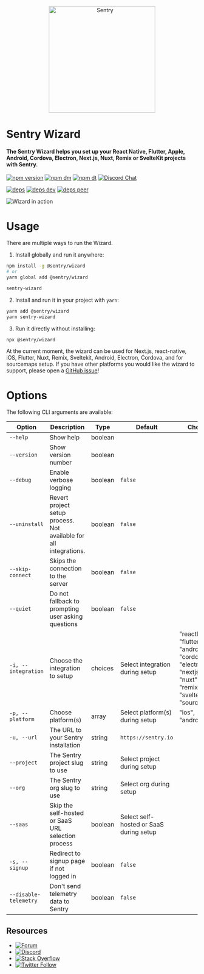 <p align="center">
  <a href="https://sentry.io/?utm_source=github&utm_medium=logo" target="_blank">
    <picture>
      <source srcset="https://sentry-brand.storage.googleapis.com/sentry-logo-white.png" media="(prefers-color-scheme: dark)" />
      <source srcset="https://sentry-brand.storage.googleapis.com/sentry-logo-black.png" media="(prefers-color-scheme: light), (prefers-color-scheme: no-preference)" />
      <img src="https://sentry-brand.storage.googleapis.com/sentry-logo-black.png" alt="Sentry" width="280">
    </picture>
  </a>
</p>

<h1>Sentry Wizard</h1>
<h4>The Sentry Wizard helps you set up your React Native, Flutter, Apple, Android, Cordova, Electron, Next.js, Nuxt, Remix or SvelteKit projects with Sentry.</h4>

[![npm version](https://img.shields.io/npm/v/@sentry/wizard.svg)](https://www.npmjs.com/package/@sentry/wizard)
[![npm dm](https://img.shields.io/npm/dm/@sentry/wizard.svg)](https://www.npmjs.com/package/@sentry/wizard)
[![npm dt](https://img.shields.io/npm/dt/@sentry/wizard.svg)](https://www.npmjs.com/package/@sentry/wizard)
[![Discord Chat](https://img.shields.io/discord/621778831602221064.svg)](https://discord.gg/Ww9hbqr)

[![deps](https://david-dm.org/getsentry/sentry-wizard/status.svg)](https://david-dm.org/getsentry/sentry-wizard?view=list)
[![deps dev](https://david-dm.org/getsentry/sentry-wizard/dev-status.svg)](https://david-dm.org/getsentry/sentry-wizard?type=dev&view=list)
[![deps peer](https://david-dm.org/getsentry/sentry-wizard/peer-status.svg)](https://david-dm.org/getsentry/sentry-wizard?type=peer&view=list)

![Wizard in action](https://github.com/getsentry/sentry-wizard/raw/master/assets/wizard.mov.gif)

# Usage

There are multiple ways to run the Wizard.

1. Install globally and run it anywhere:

```bash
npm install -g @sentry/wizard
# or
yarn global add @sentry/wizard

sentry-wizard
```

2. Install and run it in your project with `yarn`:

```bash
yarn add @sentry/wizard
yarn sentry-wizard
```

3. Run it directly without installing:

```bash
npx @sentry/wizard
```

At the current moment, the wizard can be used for Next.js, react-native, iOS, Flutter, Nuxt, Remix, Sveltekit, Android, Electron, Cordova, and for sourcemaps setup. If you have other platforms you would like the wizard to support, please open a [GitHub issue](https://github.com/getsentry/sentry-wizard/issues)!

# Options

The following CLI arguments are available:

| Option                | Description                                                       | Type    | Default                                 | Choices                                                                                              | Environment Variable         |
| --------------------- | ----------------------------------------------------------------- | ------- | --------------------------------------- | ---------------------------------------------------------------------------------------------------- | ---------------------------- |
| `--help`              | Show help                                                         | boolean |                                         |                                                                                                      |                              |
| `--version`           | Show version number                                               | boolean |                                         |                                                                                                      |                              |
| `--debug`             | Enable verbose logging                                            | boolean | `false`                                 |                                                                                                      | `SENTRY_WIZARD_DEBUG`        |
| `--uninstall`         | Revert project setup process. Not available for all integrations. | boolean | `false`                                 |                                                                                                      | `SENTRY_WIZARD_UNINSTALL`    |
| `--skip-connect`      | Skips the connection to the server                                | boolean | `false`                                 |                                                                                                      | `SENTRY_WIZARD_SKIP_CONNECT` |
| `--quiet`             | Do not fallback to prompting user asking questions                | boolean | `false`                                 |                                                                                                      | `SENTRY_WIZARD_QUIET`        |
| `-i, --integration`   | Choose the integration to setup                                   | choices | Select integration during setup         | "reactNative", "flutter", ios", "android", "cordova", "electron", "nextjs", "nuxt", "remix", "sveltekit", "sourcemaps" | `SENTRY_WIZARD_INTEGRATION`  |
| `-p, --platform`      | Choose platform(s)                                                | array   | Select platform(s) during setup         | "ios", "android"                                                                                     | `SENTRY_WIZARD_PLATFORM`     |
| `-u, --url`           | The URL to your Sentry installation                               | string  | `https://sentry.io`                     |                                                                                                      | `SENTRY_WIZARD_URL`          |
| `--project`           | The Sentry project slug to use                                    | string  | Select project during setup             |                                                                                                      |                              |
| `--org`               | The Sentry org slug to use                                        | string  | Select org during setup                 |                                                                                                      |                              |
| `--saas`              | Skip the self-hosted or SaaS URL selection process                | boolean | Select self-hosted or SaaS during setup |                                                                                                      |                              |
| `-s, --signup`        | Redirect to signup page if not logged in                          | boolean | `false`                                 |                                                                                                      |                              |
| `--disable-telemetry` | Don't send telemetry data to Sentry                               | boolean | `false`                                 |                                                                                                      |                              |

## Resources

- [![Forum](https://img.shields.io/badge/forum-sentry-green.svg)](https://forum.sentry.io/c/sdks)
- [![Discord](https://img.shields.io/discord/621778831602221064)](https://discord.gg/Ww9hbqr)
- [![Stack Overflow](https://img.shields.io/badge/stack%20overflow-sentry-green.svg)](http://stackoverflow.com/questions/tagged/sentry)
- [![Twitter Follow](https://img.shields.io/twitter/follow/getsentry?label=getsentry&style=social)](https://twitter.com/intent/follow?screen_name=getsentry)
